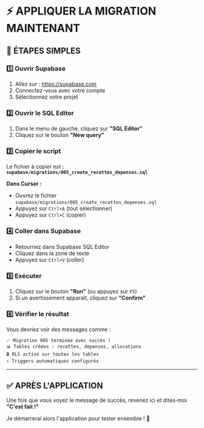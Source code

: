 # ⚡ APPLIQUER LA MIGRATION MAINTENANT

## 🎯 ÉTAPES SIMPLES

### **1️⃣ Ouvrir Supabase**
1. Allez sur : https://supabase.com
2. Connectez-vous avec votre compte
3. Sélectionnez votre projet

### **2️⃣ Ouvrir le SQL Editor**
1. Dans le menu de gauche, cliquez sur **"SQL Editor"**
2. Cliquez sur le bouton **"New query"**

### **3️⃣ Copier le script**
Le fichier à copier est : **`supabase/migrations/005_create_recettes_depenses.sql`**

**Dans Cursor :**
- Ouvrez le fichier `supabase/migrations/005_create_recettes_depenses.sql`
- Appuyez sur `Ctrl+A` (tout sélectionner)
- Appuyez sur `Ctrl+C` (copier)

### **4️⃣ Coller dans Supabase**
- Retournez dans Supabase SQL Editor
- Cliquez dans la zone de texte
- Appuyez sur `Ctrl+V` (coller)

### **5️⃣ Exécuter**
1. Cliquez sur le bouton **"Run"** (ou appuyez sur `F5`)
2. Si un avertissement apparaît, cliquez sur **"Confirm"**

### **6️⃣ Vérifier le résultat**
Vous devriez voir des messages comme :
```
✅ Migration 005 terminée avec succès !
📊 Tables créées : recettes, depenses, allocations
🔒 RLS activé sur toutes les tables
⚡ Triggers automatiques configurés
```

---

## ✅ **APRÈS L'APPLICATION**

Une fois que vous voyez le message de succès, revenez ici et dites-moi **"C'est fait !"**

Je démarrerai alors l'application pour tester ensemble ! 🚀

